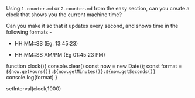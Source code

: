Using `1-counter.md` or `2-counter.md` from the easy section, can you create a
clock that shows you the current machine time?

Can you make it so that it updates every second, and shows time in the following formats - 

 - HH:MM::SS (Eg. 13:45:23)

 - HH:MM::SS AM/PM (Eg 01:45:23 PM)

function clock(){
  console.clear()
  const now = new Date();
  const format = `${now.getHours()}:${now.getMinutes()}:${now.getSeconds()}`
  console.log(format)
}

setInterval(clock,1000)
